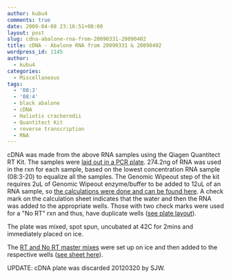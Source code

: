```yaml
---
author: kubu4
comments: true
date: 2009-04-08 23:16:51+00:00
layout: post
slug: cdna-abalone-rna-from-20090331-20090402
title: cDNA - Abalone RNA from 20090331 & 20090402
wordpress_id: 1145
author:
  - kubu4
categories:
  - Miscellaneous
tags:
  - '08:3'
  - '08:4'
  - black abalone
  - cDNA
  - Haliotis cracherodii
  - Quantitect Kit
  - reverse transcription
  - RNA
---
```


cDNA was made from the above RNA samples using the Qiagen Quantitect RT Kit. The samples were [laid out in a PCR plate](https://eagle.fish.washington.edu/Arabidopsis/Notebook%20Workup%20Files/20090408-01.jpg). 274.2ng of RNA was used in the rxn for each sample, based on the lowest concentration RNA sample (08:3-20) to equalize all the samples. The Genomic Wipeout step of the kit requires 2uL of Genomic Wipeout enzyme/buffer to be added to 12uL of an RNA sample, so [the calculations were done and can be found here](http://eagle.fish.washington.edu/Arabidopsis/Notebook%20Workup%20Files/20090408-02.jpg). A check mark on the calculation sheet indicates that the water and then the RNA was added to the appropriate wells. Those with two check marks were used for a "No RT" rxn and thus, have duplicate wells ([see plate layout](http://eagle.fish.washington.edu/Arabidopsis/Notebook%20Workup%20Files/20090408-01.jpg)).

The plate was mixed, spot spun, uncubated at 42C for 2mins and immediately placed on ice.

The [RT and No RT master mixes](https://eagle.fish.washington.edu/Arabidopsis/Notebook%20Workup%20Files/20090408-04.jpg) were set up on ice and then added to the respective wells ([see sheet here](http://eagle.fish.washington.edu/Arabidopsis/Notebook%20Workup%20Files/20090408-03.jpg)).

UPDATE: cDNA plate was discarded 20120320 by SJW.
